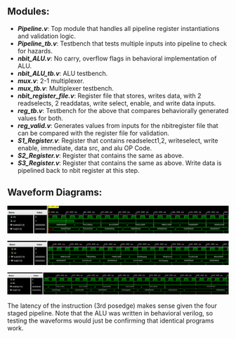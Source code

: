 
## Modules:

- ***Pipeline.v***: Top module that handles all pipeline register instantiations and validation logic.
- ***Pipeline_tb.v***: Testbench that tests multiple inputs into pipeline to check for hazards.
- ***nbit_ALU.v***: No carry, overflow flags in behavioral implementation of ALU.
- ***nbit_ALU_tb.v***: ALU testbench.
- ***mux.v***: 2-1 multiplexer.
- ***mux_tb.v***: Multiplexer testbench.
- ***nbit_register_file.v***: Register file that stores, writes data, with 2 readselects, 2 readdatas, write select, enable, and write data inputs.
- ***reg_tb.v***: Testbench for the above that compares behaviorally generated values for both.
- ***reg_valid.v***: Generates values from inputs for the nbitregister file that can be compared with the register file for validation.
- ***S1_Register.v***: Register that contains readselect1,2, writeselect, write enable, immediate, data src, and alu OP Code.
- ***S2_Register.v***: Register that contains the same as above.
- ***S3_Register.v***: Register that contains the same as above. Write data is pipelined back to nbit register at this step.

## Waveform Diagrams:

![Image1](./images/image1.png)

![Image2](./images/image2.png)

![Image3](./images/image3.png)

The latency of the instruction (3rd posedge) makes sense given the four staged pipeline. Note that the ALU was written in behavioral verilog, so testing the waveforms would just be confirming that identical programs work.


